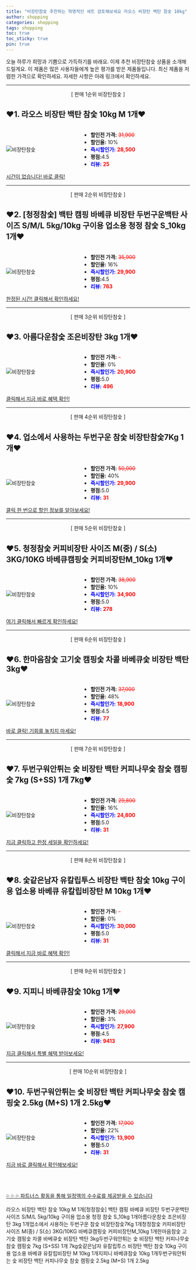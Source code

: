 ```yaml
---
title: "비장탄참숯 추천하는 혁명적인 세트 검토해보세요 라오스 비장탄 백탄 참숯 10kg"
author: shopping
categories: shopping
tags: shopping
toc: true
toc_sticky: true
pin: true
---
```

오늘 하루가 희망과 기쁨으로 가득하기를 바래요. 이제 추천 비장탄참숯 상품을 소개해드릴게요. 이 제품은 많은 사용자들에게 높은 평가를 받은 제품들입니다. 최신 제품을 저렴한 가격으로 확인하세요. 자세한 사항은 아래 링크에서 확인하세요.

---
<p class="toplist" style="margin: 0 auto; display: block; width: fit-content;">[ 판매 1순위 비장탄참숯 ]</p>

<h2><strong>❤️1. 라오스 비장탄 백탄 참숯 10kg M 1개❤️</strong></h2>

<div style="display: flex; align-items: center;">
    <div style="flex: 0.4;">
        <img src="https://thumbnail7.coupangcdn.com/thumbnails/remote/230x230ex/image/vendor_inventory/99fa/c7360ef350b7c5ddf1ccd5e795355c293cda4a4443c842586369fa9d64cb.jpg" alt="비장탄참숯" style="max-width: 100%;">
    </div>
    <div style="flex: 0.6; margin-left: 10px;">
        <ul>
            <li><strong>할인전 가격:</strong> <del style="color: red;">31,900</del></li>
            <li><strong>할인율:</strong> 10%</li>
            <li><span style='color:blue'><strong>즉시할인가:</strong></span> <span style='color:red'><strong>28,500</strong></span></li>
            <li><strong>평점:</strong>4.5</li>
            <li><span style='color:blue'><strong>리뷰:</strong></span> <span style='color:red'><strong>25</strong></span></li>
        </ul>
    </div>
</div>
<div class="center">
    <a href="https://selin100587001.github.io?lptag=AF9450613&subid=githubio&pageKey=7828297093&traceid=V0-153&itemId=21283570283&vendorItemId=88343592825" class="myButton">
        시간이 없습니다! 바로 클릭!
    </a>
</div>


---
<p class="toplist" style="margin: 0 auto; display: block; width: fit-content;">[ 판매 2순위 비장탄참숯 ]</p>

<h2><strong>❤️2. [청정참숯] 백탄 캠핑 바베큐 비장탄 두번구운백탄 사이즈 S/M/L 5kg/10kg 구이용 업소용 청정 참숯 S_10kg 1개❤️</strong></h2>

<div style="display: flex; align-items: center;">
    <div style="flex: 0.4;">
        <img src="https://thumbnail10.coupangcdn.com/thumbnails/remote/230x230ex/image/vendor_inventory/719e/95404055d3656533e147f47b473b37f6fbcb619d93ae732a27e54c50086a.jpg" alt="비장탄참숯" style="max-width: 100%;">
    </div>
    <div style="flex: 0.6; margin-left: 10px;">
        <ul>
            <li><strong>할인전 가격:</strong> <del style="color: red;">35,900</del></li>
            <li><strong>할인율:</strong> 16%</li>
            <li><span style='color:blue'><strong>즉시할인가:</strong></span> <span style='color:red'><strong>29,900</strong></span></li>
            <li><strong>평점:</strong>4.5</li>
            <li><span style='color:blue'><strong>리뷰:</strong></span> <span style='color:red'><strong>763</strong></span></li>
        </ul>
    </div>
</div>
<div class="center">
    <a href="https://selin100587001.github.io?lptag=AF9450613&subid=githubio&pageKey=7407196569&traceid=V0-153&itemId=19184137872&vendorItemId=89674969960" class="myButton">
        한정된 시간! 클릭해서 확인하세요!
    </a>
</div>


---
<p class="toplist" style="margin: 0 auto; display: block; width: fit-content;">[ 판매 3순위 비장탄참숯 ]</p>

<h2><strong>❤️3. 아름다운참숯 조은비장탄 3kg 1개❤️</strong></h2>

<div style="display: flex; align-items: center;">
    <div style="flex: 0.4;">
        <img src="https://thumbnail10.coupangcdn.com/thumbnails/remote/230x230ex/image/retail/images/2020/08/31/10/3/39e13ea6-ff7d-4631-bc77-f285d7541450.jpg" alt="비장탄참숯" style="max-width: 100%;">
    </div>
    <div style="flex: 0.6; margin-left: 10px;">
        <ul>
            <li><strong>할인전 가격:</strong> <del style="color: red;">-</del></li>
            <li><strong>할인율:</strong> 0%</li>
            <li><span style='color:blue'><strong>즉시할인가:</strong></span> <span style='color:red'><strong>20,900</strong></span></li>
            <li><strong>평점:</strong>5.0</li>
            <li><span style='color:blue'><strong>리뷰:</strong></span> <span style='color:red'><strong>496</strong></span></li>
        </ul>
    </div>
</div>
<div class="center">
    <a href="https://selin100587001.github.io?lptag=AF9450613&subid=githubio&pageKey=2032754058&traceid=V0-153&itemId=3456565051&vendorItemId=71442952478" class="myButton">
        클릭해서 지금 바로 혜택 확인!
    </a>
</div>


---
<p class="toplist" style="margin: 0 auto; display: block; width: fit-content;">[ 판매 4순위 비장탄참숯 ]</p>

<h2><strong>❤️4. 업소에서 사용하는 두번구운 참숯 비장탄참숯7Kg 1개❤️</strong></h2>

<div style="display: flex; align-items: center;">
    <div style="flex: 0.4;">
        <img src="https://thumbnail6.coupangcdn.com/thumbnails/remote/230x230ex/image/vendor_inventory/309f/55addc8bc75107bef786eefb94bf4f7f2777d039da0697acf849f6cc7939.png" alt="비장탄참숯" style="max-width: 100%;">
    </div>
    <div style="flex: 0.6; margin-left: 10px;">
        <ul>
            <li><strong>할인전 가격:</strong> <del style="color: red;">50,000</del></li>
            <li><strong>할인율:</strong> 40%</li>
            <li><span style='color:blue'><strong>즉시할인가:</strong></span> <span style='color:red'><strong>29,900</strong></span></li>
            <li><strong>평점:</strong>5.0</li>
            <li><span style='color:blue'><strong>리뷰:</strong></span> <span style='color:red'><strong>31</strong></span></li>
        </ul>
    </div>
</div>
<div class="center">
    <a href="https://selin100587001.github.io?lptag=AF9450613&subid=githubio&pageKey=7711328104&traceid=V0-153&itemId=20671645699&vendorItemId=87447977090" class="myButton">
        클릭 한 번으로 할인 정보를 알아보세요!
    </a>
</div>


---
<p class="toplist" style="margin: 0 auto; display: block; width: fit-content;">[ 판매 5순위 비장탄참숯 ]</p>

<h2><strong>❤️5. 청정참숯 커피비장탄 사이즈 M(중) / S(소) 3KG/10KG 바베큐캠핑숯 커피비장탄M_10kg 1개❤️</strong></h2>

<div style="display: flex; align-items: center;">
    <div style="flex: 0.4;">
        <img src="https://thumbnail6.coupangcdn.com/thumbnails/remote/230x230ex/image/vendor_inventory/fd19/8975b2518f1a7fab07f397f6d93591a16c219d9bf6d8f33357272329062c.jpg" alt="비장탄참숯" style="max-width: 100%;">
    </div>
    <div style="flex: 0.6; margin-left: 10px;">
        <ul>
            <li><strong>할인전 가격:</strong> <del style="color: red;">38,900</del></li>
            <li><strong>할인율:</strong> 10%</li>
            <li><span style='color:blue'><strong>즉시할인가:</strong></span> <span style='color:red'><strong>34,900</strong></span></li>
            <li><strong>평점:</strong>5.0</li>
            <li><span style='color:blue'><strong>리뷰:</strong></span> <span style='color:red'><strong>278</strong></span></li>
        </ul>
    </div>
</div>
<div class="center">
    <a href="https://selin100587001.github.io?lptag=AF9450613&subid=githubio&pageKey=5053237588&traceid=V0-153&itemId=6817926241&vendorItemId=74110569630" class="myButton">
        여기 클릭해서 빠르게 확인하세요!
    </a>
</div>


---
<p class="toplist" style="margin: 0 auto; display: block; width: fit-content;">[ 판매 6순위 비장탄참숯 ]</p>

<h2><strong>❤️6. 한마음참숯 고기숯 캠핑숯 차콜 바베큐숯 비장탄 백탄 3kg❤️</strong></h2>

<div style="display: flex; align-items: center;">
    <div style="flex: 0.4;">
        <img src="https://thumbnail8.coupangcdn.com/thumbnails/remote/230x230ex/image/vendor_inventory/53d1/a4b625071c9772bf194b38d3e0648827961b70ecaf764f196c1ee5079e14.jpg" alt="비장탄참숯" style="max-width: 100%;">
    </div>
    <div style="flex: 0.6; margin-left: 10px;">
        <ul>
            <li><strong>할인전 가격:</strong> <del style="color: red;">37,000</del></li>
            <li><strong>할인율:</strong> 48%</li>
            <li><span style='color:blue'><strong>즉시할인가:</strong></span> <span style='color:red'><strong>18,900</strong></span></li>
            <li><strong>평점:</strong>4.5</li>
            <li><span style='color:blue'><strong>리뷰:</strong></span> <span style='color:red'><strong>77</strong></span></li>
        </ul>
    </div>
</div>
<div class="center">
    <a href="https://selin100587001.github.io?lptag=AF9450613&subid=githubio&pageKey=7426844720&traceid=V0-153&itemId=19280287666&vendorItemId=81781010346" class="myButton">
        바로 클릭! 기회를 놓치지 마세요!
    </a>
</div>


---
<p class="toplist" style="margin: 0 auto; display: block; width: fit-content;">[ 판매 7순위 비장탄참숯 ]</p>

<h2><strong>❤️7. 두번구워안튀는 숯 비장탄 백탄 커피나무숯 참숯 캠핑숯 7kg (S+SS) 1개 7kg❤️</strong></h2>

<div style="display: flex; align-items: center;">
    <div style="flex: 0.4;">
        <img src="https://thumbnail10.coupangcdn.com/thumbnails/remote/230x230ex/image/vendor_inventory/aee9/a642a05b5b8aa8c438aaf65fc366609d8e3c2641015d779af10848ff58cf.png" alt="비장탄참숯" style="max-width: 100%;">
    </div>
    <div style="flex: 0.6; margin-left: 10px;">
        <ul>
            <li><strong>할인전 가격:</strong> <del style="color: red;">29,800</del></li>
            <li><strong>할인율:</strong> 16%</li>
            <li><span style='color:blue'><strong>즉시할인가:</strong></span> <span style='color:red'><strong>24,800</strong></span></li>
            <li><strong>평점:</strong>5.0</li>
            <li><span style='color:blue'><strong>리뷰:</strong></span> <span style='color:red'><strong>31</strong></span></li>
        </ul>
    </div>
</div>
<div class="center">
    <a href="https://selin100587001.github.io?lptag=AF9450613&subid=githubio&pageKey=7835592980&traceid=V0-153&itemId=21318208854&vendorItemId=88377613393" class="myButton">
        지금 클릭하고 한정 세일을 확인하세요!
    </a>
</div>


---
<p class="toplist" style="margin: 0 auto; display: block; width: fit-content;">[ 판매 8순위 비장탄참숯 ]</p>

<h2><strong>❤️8. 숯같은남자 유칼립투스 비장탄 백탄 참숯 10kg 구이용 업소용 바베큐 유칼립비장탄 M 10kg 1개❤️</strong></h2>

<div style="display: flex; align-items: center;">
    <div style="flex: 0.4;">
        <img src="https://thumbnail7.coupangcdn.com/thumbnails/remote/230x230ex/image/vendor_inventory/6083/f50d435ac4a52eadd0d5bf120322bcbc847c7466eaec0e7e5e8ee5ee9fbf.jpg" alt="비장탄참숯" style="max-width: 100%;">
    </div>
    <div style="flex: 0.6; margin-left: 10px;">
        <ul>
            <li><strong>할인전 가격:</strong> <del style="color: red;">-</del></li>
            <li><strong>할인율:</strong> 0%</li>
            <li><span style='color:blue'><strong>즉시할인가:</strong></span> <span style='color:red'><strong>30,000</strong></span></li>
            <li><strong>평점:</strong>5.0</li>
            <li><span style='color:blue'><strong>리뷰:</strong></span> <span style='color:red'><strong>31</strong></span></li>
        </ul>
    </div>
</div>
<div class="center">
    <a href="https://selin100587001.github.io?lptag=AF9450613&subid=githubio&pageKey=6999841679&traceid=V0-153&itemId=17162701446&vendorItemId=84335116722" class="myButton">
        클릭해서 지금 바로 혜택 확인!
    </a>
</div>


---
<p class="toplist" style="margin: 0 auto; display: block; width: fit-content;">[ 판매 9순위 비장탄참숯 ]</p>

<h2><strong>❤️9. 지피니 바베큐참숯 10kg 1개❤️</strong></h2>

<div style="display: flex; align-items: center;">
    <div style="flex: 0.4;">
        <img src="https://thumbnail9.coupangcdn.com/thumbnails/remote/230x230ex/image/retail/images/548784489160536-060afd68-c077-4f7a-9e83-00cc40dad357.jpg" alt="비장탄참숯" style="max-width: 100%;">
    </div>
    <div style="flex: 0.6; margin-left: 10px;">
        <ul>
            <li><strong>할인전 가격:</strong> <del style="color: red;">29,000</del></li>
            <li><strong>할인율:</strong> 3%</li>
            <li><span style='color:blue'><strong>즉시할인가:</strong></span> <span style='color:red'><strong>27,900</strong></span></li>
            <li><strong>평점:</strong>4.5</li>
            <li><span style='color:blue'><strong>리뷰:</strong></span> <span style='color:red'><strong>9413</strong></span></li>
        </ul>
    </div>
</div>
<div class="center">
    <a href="https://selin100587001.github.io?lptag=AF9450613&subid=githubio&pageKey=119933625&traceid=V0-153&itemId=357202687&vendorItemId=3869453886" class="myButton">
        지금 클릭해서 특별 혜택 받아보세요!
    </a>
</div>


---
<p class="toplist" style="margin: 0 auto; display: block; width: fit-content;">[ 판매 10순위 비장탄참숯 ]</p>

<h2><strong>❤️10. 두번구워안튀는 숯 비장탄 백탄 커피나무숯 참숯 캠핑숯 2.5kg (M+S) 1개 2.5kg❤️</strong></h2>

<div style="display: flex; align-items: center;">
    <div style="flex: 0.4;">
        <img src="https://thumbnail10.coupangcdn.com/thumbnails/remote/230x230ex/image/vendor_inventory/3bee/58fae3a8102b5cf159adae2e2ce6135fa10d4b8cc5030e287d1d7579f56c.png" alt="비장탄참숯" style="max-width: 100%;">
    </div>
    <div style="flex: 0.6; margin-left: 10px;">
        <ul>
            <li><strong>할인전 가격:</strong> <del style="color: red;">17,900</del></li>
            <li><strong>할인율:</strong> 22%</li>
            <li><span style='color:blue'><strong>즉시할인가:</strong></span> <span style='color:red'><strong>13,900</strong></span></li>
            <li><strong>평점:</strong>5.0</li>
            <li><span style='color:blue'><strong>리뷰:</strong></span> <span style='color:red'><strong>31</strong></span></li>
        </ul>
    </div>
</div>
<div class="center">
    <a href="https://selin100587001.github.io?lptag=AF9450613&subid=githubio&pageKey=7835592980&traceid=V0-153&itemId=21318208848&vendorItemId=88377613377" class="myButton">
        지금 바로 클릭해서 확인해보세요!
    </a>
</div>

<br><br><br>[💦 💦 💦 파트너스 활동을 통해 일정액의 수수료를 제공받을 수 있습니다](https://link.coupang.com/a/bcpT2c)<br><br>라오스 비장탄 백탄 참숯 10kg M 1개[청정참숯] 백탄 캠핑 바베큐 비장탄 두번구운백탄 사이즈 S/M/L 5kg/10kg 구이용 업소용 청정 참숯 S_10kg 1개아름다운참숯 조은비장탄 3kg 1개업소에서 사용하는 두번구운 참숯 비장탄참숯7Kg 1개청정참숯 커피비장탄 사이즈 M(중) / S(소) 3KG/10KG 바베큐캠핑숯 커피비장탄M_10kg 1개한마음참숯 고기숯 캠핑숯 차콜 바베큐숯 비장탄 백탄 3kg두번구워안튀는 숯 비장탄 백탄 커피나무숯 참숯 캠핑숯 7kg (S+SS) 1개 7kg숯같은남자 유칼립투스 비장탄 백탄 참숯 10kg 구이용 업소용 바베큐 유칼립비장탄 M 10kg 1개지피니 바베큐참숯 10kg 1개두번구워안튀는 숯 비장탄 백탄 커피나무숯 참숯 캠핑숯 2.5kg (M+S) 1개 2.5kg